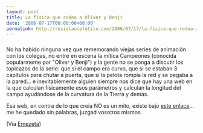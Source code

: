 ```yaml
---
layout: post
title: La física que rodea a Oliver y Benji
date: '2006-07-17T00:00:00+00:00'
permalink: http://resistancefutile.com/2006/07/17/la-fisica-que-rodea-a-oliver-y-benji/
---
```

<a href="http://fisica.urbenalia.com/humor/oliver/?selact=12"><img style="display:block; margin:0px auto 10px; text-align:center;cursor:pointer; cursor:hand;" src="http://photos1.blogger.com/blogger/6639/1972/1600/big_banner_supercampeones.jpg" border="0" alt="" /></a>No ha habido ninguna vez que rememorando viejas series de animación con los colegas, no entre en escena la mítica Campeones (conocida popularmente por "Oliver y Benji") y la gente no se ponga a discutir los topicazos de la serie: que si el campo era curvo, que si se estaban 3 capítulos para chutar a puerta, que sí la pelota rompía la red y se pegaba a la pared... e inevitablemente alguien siempre nos dice que hay una web en la que calculan físicamente esos parámetros y calculan la longitud del campo ayudándose de la curvatura de la Tierra y demás. 

Esa web, en contra de lo que creía NO es un mito, existe bajo <a href="http://fisica.urbenalia.com/humor/oliver/?selact=12">este enlace</a>... me he quedado sin palabras, juzgad vosotros mismos.

(Vía <a href="http://www.emezeta.com/articulos/la-fisica-de-oliver-y-benji">Emezeta</a>)

